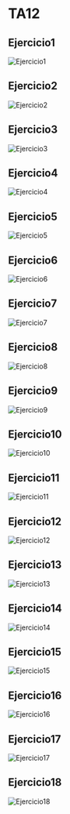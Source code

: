 # TA12

<h2>Ejercicio1</h2>

![Ejercicio1](Ejercicio1.png)

<h2>Ejercicio2</h2>

![Ejercicio2](Ejercicio2.png)

<h2>Ejercicio3</h2>

![Ejercicio3](Ejercicio3.png)

<h2>Ejercicio4</h2>

![Ejercicio4](Ejercicio4.png)

<h2>Ejercicio5</h2>

![Ejercicio5](Ejercicio5.png)

<h2>Ejercicio6</h2>

![Ejercicio6](Ejercicio6.png)

<h2>Ejercicio7</h2>

![Ejercicio7](Ejercicio7.png)

<h2>Ejercicio8</h2>

![Ejercicio8](Ejercicio8.png)

<h2>Ejercicio9</h2>

![Ejercicio9](Ejercicio9.png)

<h2>Ejercicio10</h2>

![Ejercicio10](Ejercicio10.png)

<h2>Ejercicio11</h2>

![Ejercicio11](Ejercicio11.png)

<h2>Ejercicio12</h2>

![Ejercicio12](Ejercicio12.png)

<h2>Ejercicio13</h2>

![Ejercicio13](Ejercicio13.png)

<h2>Ejercicio14</h2>

![Ejercicio14](Ejercicio14.png)

<h2>Ejercicio15</h2>

![Ejercicio15](Ejercicio15.png)

<h2>Ejercicio16</h2>

![Ejercicio16](Ejercicio16.png)

<h2>Ejercicio17</h2>

![Ejercicio17](Ejercicio17.png)

<h2>Ejercicio18</h2>

![Ejercicio18](Ejercicio18.png)
